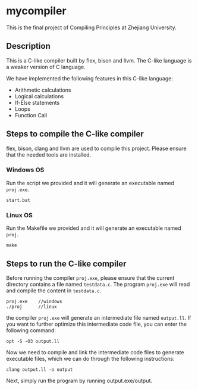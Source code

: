# mycompiler
This is the final project of Compiling Principles at Zhejiang University.

## Description
This is a C-like compiler built by flex, bison and llvm.
The C-like language is a weaker version of C language.

We have implemented the following features in this C-like language:
* Arithmetic calculations
* Logical calculations
* If-Else statements
* Loops
* Function Call

## Steps to compile the C-like compiler
flex, bison, clang and llvm are used to compile this project. Please ensure that the needed tools are installed.

### Windows OS
Run the script we provided and it will generate an executable named ``proj.exe``.
```
start.bat
```


### Linux OS
Run the Makefile we provided and it will generate an executable named ``proj``.
```
make
```


## Steps to run the C-like compiler
Before running the compiler ``proj.exe``, please ensure that the current directory contains a file named ``testdata.c``. The program ``proj.exe`` will read and compile the content in ``testdata.c``. 
```
proj.exe    //windows
./proj      //linux
```
the compiler ``proj.exe`` will generate an intermediate file named ``output.ll``. If you want to further optimize this intermediate code file, you can enter the following command:
```
opt -S -O3 output.ll
```
Now we need to compile and link the intermediate code files to generate executable files, which we can do through the following instructions:
```
clang output.ll -o output
```
Next, simply run the program by running output.exe/output.


